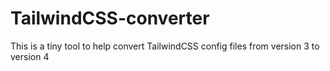 # TailwindCSS-converter
This is a tiny tool to help convert TailwindCSS config files from version 3 to version 4
